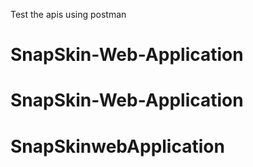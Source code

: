 
Test the apis using postman
# SnapSkin-Web-Application
# SnapSkin-Web-Application
# SnapSkinwebApplication
